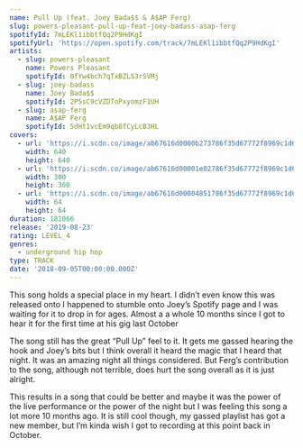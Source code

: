 ```yaml
---
name: Pull Up (feat. Joey Bada$$ & A$AP Ferg)
slug: powers-pleasant-pull-up-feat-joey-badass-asap-ferg
spotifyId: 7mLEKl1ibbtfQq2P9HdKgI
spotifyUrl: 'https://open.spotify.com/track/7mLEKl1ibbtfQq2P9HdKgI'
artists:
  - slug: powers-pleasant
    name: Powers Pleasant
    spotifyId: 0fYw4bch7qTxBZLS3rSVMj
  - slug: joey-badass
    name: Joey Bada$$
    spotifyId: 2P5sC9cVZDToPxyomzF1UH
  - slug: asap-ferg
    name: A$AP Ferg
    spotifyId: 5dHt1vcEm9qb8fCyLcB3HL
covers:
  - url: 'https://i.scdn.co/image/ab67616d0000b273786f35d67772f8969c1d64e7'
    width: 640
    height: 640
  - url: 'https://i.scdn.co/image/ab67616d00001e02786f35d67772f8969c1d64e7'
    width: 300
    height: 300
  - url: 'https://i.scdn.co/image/ab67616d00004851786f35d67772f8969c1d64e7'
    width: 64
    height: 64
duration: 181066
release: '2019-08-23'
rating: LEVEL_4
genres:
  - underground hip hop
type: TRACK
date: '2018-09-05T00:00:00.000Z'
---
```

This song holds a special place in my heart. I didn’t even know this was released onto I
happened to stumble onto Joey’s Spotify page and I was waiting for it to drop in for ages.
Almost a a whole 10 months since I got to hear it for the first time at his gig last October

The song still has the great “Pull Up” feel to it. It gets me gassed hearing the hook and
Joey’s bits but I think overall it heard the magic that I heard that night. It was an amazing
night all things considered. But Ferg’s contribution to the song, although not terrible,
does hurt the song overall as it is just alright.

This results in a song that could be better and maybe it was the power of the live performance
or the power of the night but I was feeling this song a lot more 10 months ago. It is still
cool though, my gassed playlist has got a new member, but I’m kinda wish I got to recording
at this point back in October.
